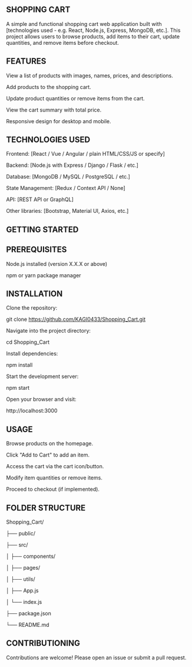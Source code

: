 ## SHOPPING CART

A simple and functional shopping cart web application built with [technologies used - e.g. React, Node.js, Express, MongoDB, etc.]. This project allows users to browse products, add items to their cart, update quantities, and remove items before checkout.


## FEATURES

View a list of products with images, names, prices, and descriptions.

Add products to the shopping cart.

Update product quantities or remove items from the cart.

View the cart summary with total price.

Responsive design for desktop and mobile.



## TECHNOLOGIES USED

Frontend: [React / Vue / Angular / plain HTML/CSS/JS or specify]

Backend: [Node.js with Express / Django / Flask / etc.]

Database: [MongoDB / MySQL / PostgreSQL / etc.]

State Management: [Redux / Context API / None]

API: [REST API or GraphQL]

Other libraries: [Bootstrap, Material UI, Axios, etc.]

## GETTING STARTED

## PREREQUISITES

Node.js installed (version X.X.X or above)

npm or yarn package manager

## INSTALLATION

Clone the repository:

git clone https://github.com/KAGI0433/Shopping_Cart.git

Navigate into the project directory:

cd Shopping_Cart

Install dependencies:

npm install

Start the development server:

npm start

Open your browser and visit:

http://localhost:3000


## USAGE

Browse products on the homepage.

Click "Add to Cart" to add an item.

Access the cart via the cart icon/button.

Modify item quantities or remove items.

Proceed to checkout (if implemented).


## FOLDER STRUCTURE

Shopping_Cart/

├── public/

├── src/

│   ├── components/

│   ├── pages/

│   ├── utils/

│   ├── App.js

│   └── index.js

├── package.json

└── README.md


## CONTRIBUTIONING

Contributions are welcome! Please open an issue or submit a pull request.
